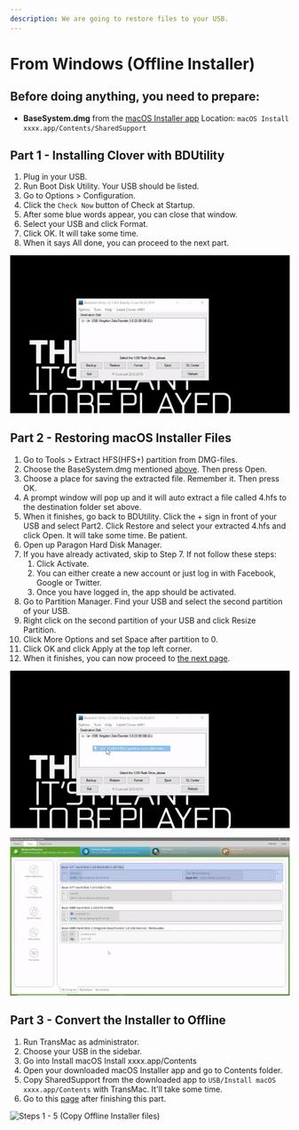 ```yaml
---
description: We are going to restore files to your USB.
---
```


# From Windows \(Offline Installer\)

## Before doing anything, you need to prepare:

* **BaseSystem.dmg** from the [macOS Installer app](../get-started/prerequisites.md#things-need-to-get-if-you-are-making-the-installer-in-windows) Location: `macOS Install xxxx.app/Contents/SharedSupport`

## Part 1 - Installing Clover with BDUtility

1. Plug in your USB.
2. Run Boot Disk Utility. Your USB should be listed.
3. Go to Options &gt; Configuration.
4. Click the `Check Now` button of Check at Startup.
5. After some blue words appear, you can close that window.
6. Select your USB and click Format.
7. Click OK. It will take some time.
8. When it says All done, you can proceed to the next part.

![Installing Clover](../../.gitbook/assets/ezgif-4-b59bb851e67a.gif)

## Part 2 - Restoring macOS Installer Files

1. Go to Tools &gt; Extract HFS\(HFS+\) partition from DMG-files.
2. Choose the BaseSystem.dmg mentioned [above](from-windows-direct-download.md#before-doing-anything-you-need-to-prepare). Then press Open.
3. Choose a place for saving the extracted file. Remember it. Then press OK.
4. A prompt window will pop up and it will auto extract a file called 4.hfs to the destination folder set above.
5. When it finishes, go back to BDUtility. Click the + sign in front of your USB and select Part2. Click Restore and select your extracted 4.hfs and click Open. It will take some time. Be patient.
6. Open up Paragon Hard Disk Manager.
7. If you have already activated, skip to Step 7. If not follow these steps:
   1. Click Activate.
   2. You can either create a new account or just log in with Facebook, Google or Twitter.
   3. Once you have logged in, the app should be activated.
8. Go to Partition Manager. Find your USB and select the second partition of your USB.
9. Right click on the second partition of your USB and click Resize Partition.
10. Click More Options and set Space after partition to 0.
11. Click OK and click Apply at the top left corner.
12. When it finishes, you can now proceed to [the next page]().

![Steps 1 - 5 \(Restoring installer files\)](../../.gitbook/assets/ezgif-4-c3057da32721.gif)

![Steps 8 - 11 \(Resizing volume\)](../../.gitbook/assets/ezgif-4-3f1d85748df0.gif)

## Part 3 - Convert the Installer to Offline

1. Run TransMac as administrator.
2. Choose your USB in the sidebar.
3. Go into Install macOS Install xxxx.app/Contents
4. Open your downloaded macOS Installer app and go to Contents folder.
5. Copy SharedSupport from the downloaded app to `USB/Install macOS xxxx.app/Contents` with TransMac. It'll take some time.
6. Go to this [page](../preparing-the-installer-part-3/configuring-clover-in-windows.md) after finishing this part.

![Steps 1 - 5 \(Copy Offline Installer files\)](../../.gitbook/assets/2019-06-16-22-29-_2.gif)

